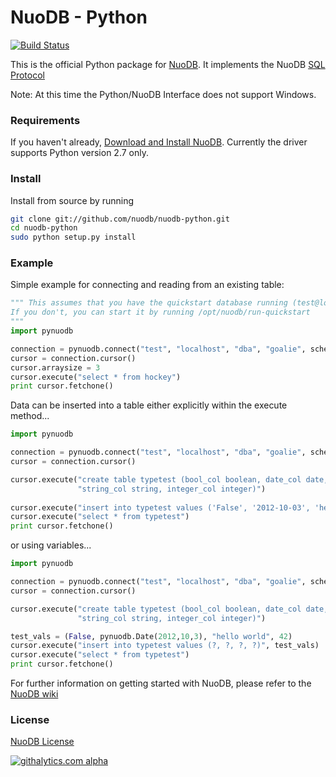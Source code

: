 NuoDB - Python
==============

[![Build Status](https://travis-ci.org/nuodb/nuodb-python.png?branch=master)](https://travis-ci.org/nuodb/nuodb-python)

This is the official Python package for [NuoDB](http://www.nuodb.com). It implements the NuoDB [SQL Protocol](https://github.com/nuodb/nuodb-python/blob/master/SQL_Protocol.md)

Note: At this time the Python/NuoDB Interface does not support Windows.

### Requirements

If you haven't already, [Download and Install NuoDB](http://nuodb.com/download-nuodb/). Currently the driver supports Python version 2.7 only.

### Install

Install from source by running

```bash
git clone git://github.com/nuodb/nuodb-python.git
cd nuodb-python
sudo python setup.py install
```

### Example

Simple example for connecting and reading from an existing table:

```python
""" This assumes that you have the quickstart database running (test@localhost).
If you don't, you can start it by running /opt/nuodb/run-quickstart
"""
import pynuodb

connection = pynuodb.connect("test", "localhost", "dba", "goalie", schema='hockey')
cursor = connection.cursor()
cursor.arraysize = 3
cursor.execute("select * from hockey")
print cursor.fetchone()
```

Data can be inserted into a table either explicitly within the execute method...

```python
import pynuodb

connection = pynuodb.connect("test", "localhost", "dba", "goalie", schema='hockey')
cursor = connection.cursor()

cursor.execute("create table typetest (bool_col boolean, date_col date, " +
               "string_col string, integer_col integer)")
               
cursor.execute("insert into typetest values ('False', '2012-10-03', 'hello world', 42)")
cursor.execute("select * from typetest")
print cursor.fetchone()
```

or using variables...

```python
import pynuodb

connection = pynuodb.connect("test", "localhost", "dba", "goalie", schema='hockey')
cursor = connection.cursor()

cursor.execute("create table typetest (bool_col boolean, date_col date, " +
               "string_col string, integer_col integer)")

test_vals = (False, pynuodb.Date(2012,10,3), "hello world", 42)
cursor.execute("insert into typetest values (?, ?, ?, ?)", test_vals)
cursor.execute("select * from typetest")
print cursor.fetchone()
```

For further information on getting started with NuoDB, please refer to the [NuoDB wiki](http://doc.nuodb.com/display/DOC/Getting+Started) 


### License

[NuoDB License](https://github.com/nuodb/nuodb-drivers/blob/master/LICENSE)

[![githalytics.com alpha](https://cruel-carlota.pagodabox.com/b9c6afe4ffa75ebbb78f07ac04c750a7 "githalytics.com")](http://githalytics.com/nuodb/nuodb-python)

